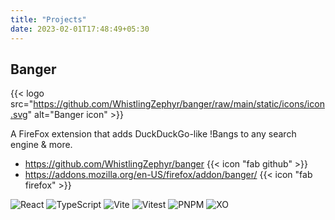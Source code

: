 ```yaml
---
title: "Projects"
date: 2023-02-01T17:48:49+05:30
---
```


<style type="text/css">
.content {
    text-align: center;
}
.content img {
    display: inline;
}
</style>

## Banger

{{< logo
    src="https://github.com/WhistlingZephyr/banger/raw/main/static/icons/icon.svg"
    alt="Banger icon" >}}

A FireFox extension that adds DuckDuckGo-like !Bangs to any search engine & more.

- <https://github.com/WhistlingZephyr/banger> {{< icon "fab github" >}}
- <https://addons.mozilla.org/en-US/firefox/addon/banger/> {{< icon "fab firefox" >}}

![React](https://img.shields.io/badge/react-%2320232a.svg?style=for-the-badge&logo=react&logoColor=%2361DAFB)
![TypeScript](https://img.shields.io/badge/typescript-%23007ACC.svg?style=for-the-badge&logo=typescript&logoColor=white)
![Vite](https://img.shields.io/badge/vite-%23646CFF.svg?style=for-the-badge&logo=vite&logoColor=white)
![Vitest](https://img.shields.io/static/v1?style=for-the-badge&message=Vitest&color=6E9F18&logo=Vitest&logoColor=FFFFFF&label=)
![PNPM](https://img.shields.io/badge/pnpm-%234a4a4a.svg?style=for-the-badge&logo=pnpm&logoColor=f69220)
![XO](https://img.shields.io/static/v1?style=for-the-badge&message=XO&color=222222&logo=XO&logoColor=5ED9C7&label=)
